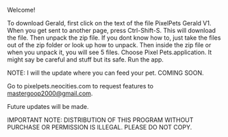 Welcome!

To download Gerald, first click on the text of the file PixelPets Gerald V1. When you get sent to another page, press Ctrl-Shift-S. This will download the file. Then unpack the zip file. If you dont know how to, just take the files out of the zip folder or look up how to unpack. Then inside the zip file or when you unpack it, you will see 5 files. Choose Pixel Pets.application. It might say be careful and stuff but its safe. Run the app. 

NOTE: I will the update where you can feed your pet. COMING SOON. 

Go to pixelpets.neocities.com to request features to mastergoop2000@gmail.com. 

Future updates will be made.

IMPORTANT NOTE: DISTRIBUTION OF THIS PROGRAM WITHOUT PURCHASE OR PERMISSION IS ILLEGAL. PLEASE DO NOT COPY.
